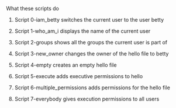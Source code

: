What these scripts do
 
1. Script 0-iam_betty switches the current user to the user betty
 
2. Script 1-who_am_i displays the name of the current user
 
3. Script 2-groups shows all the groups the current user is part of
 
4. Script 3-new_owner changes the owner of the hello file to betty
 
5. Script 4-empty creates an empty hello file
 
6. Script 5-execute adds executive permissions to hello
 
7. Script 6-multiple_permissions adds permissions for the hello file
 
8. Script 7-everybody gives execution permissions to all users
